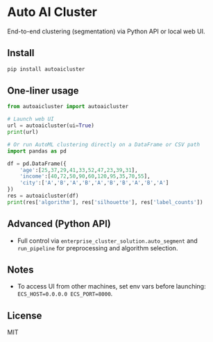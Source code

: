 # Auto AI Cluster

End-to-end clustering (segmentation) via Python API or local web UI.

## Install

```bash
pip install autoaicluster
```

## One-liner usage

```python
from autoaicluster import autoaicluster

# Launch web UI
url = autoaicluster(ui=True)
print(url)

# Or run AutoML clustering directly on a DataFrame or CSV path
import pandas as pd

df = pd.DataFrame({
    'age':[25,37,29,41,33,52,47,23,39,31],
    'income':[40,72,50,90,60,120,95,35,70,55],
    'city':['A','B','A','B','A','B','B','A','B','A']
})
res = autoaicluster(df)
print(res['algorithm'], res['silhouette'], res['label_counts'])
```

## Advanced (Python API)
- Full control via `enterprise_cluster_solution.auto_segment` and `run_pipeline` for preprocessing and algorithm selection.

## Notes
- To access UI from other machines, set env vars before launching: `ECS_HOST=0.0.0.0 ECS_PORT=8000`.

## License
MIT